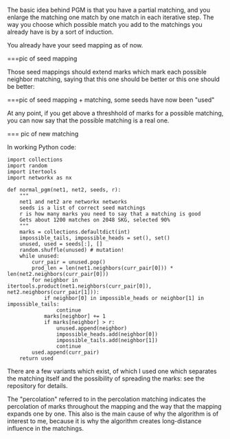 The basic idea behind PGM is that you have a partial matching, and you enlarge the matching one match by one match in each iterative step. The way you choose which possible match you add to the matchings you already have is by a sort of induction.

You already have your seed mapping as of now.

===pic of seed mapping

Those seed mappings should extend marks which mark each possible neighbor matching, saying that this one should be better or this one should be better:

===pic of seed mapping + matching, some seeds have now been "used"

At any point, if you get above a threshhold of marks for a possible matching, you can now say that the possible matching is a real one.

=== pic of new matching

In working Python code:

```
import collections
import random
import itertools
import networkx as nx

def normal_pgm(net1, net2, seeds, r):
    """
    net1 and net2 are networkx networks
    seeds is a list of correct seed matchings
    r is how many marks you need to say that a matching is good
    Gets about 1200 matches on 2048 SKG, selected 90%
    """
    marks = collections.defaultdict(int)
    impossible_tails, impossible_heads = set(), set()
    unused, used = seeds[:], []
    random.shuffle(unused) # mutation!
    while unused:
        curr_pair = unused.pop()
        prod_len = len(net1.neighbors(curr_pair[0])) * len(net2.neighbors(curr_pair[0]))
        for neighbor in itertools.product(net1.neighbors(curr_pair[0]), net2.neighbors(curr_pair[1])):
            if neighbor[0] in impossible_heads or neighbor[1] in impossible_tails:
                continue
            marks[neighbor] += 1
            if marks[neighbor] > r:
                unused.append(neighbor)
                impossible_heads.add(neighbor[0])
                impossible_tails.add(neighbor[1])
                continue
        used.append(curr_pair)
    return used
```

There are a few variants which exist, of which I used one which separates the matching itself and the possibility of spreading the marks: see the repository for details.

The "percolation" referred to in the percolation matching indicates the percolation of marks throughout the mapping and the way that the mapping expands one by one. This also is the main cause of why the algorithm is of interest to me, because it is why the algorithm creates long-distance influence in the matchings.


